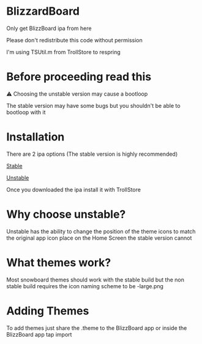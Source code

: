 # BlizzardBoard

Only get BlizzBoard ipa from here

Please don't redistribute this code without permission 

I'm using TSUtil.m from TrollStore to respring 

# Before proceeding read this

⚠️ Choosing the unstable version may cause a bootloop

The stable version may have some bugs but you shouldn't be able to bootloop with it

# Installation

There are 2 ipa options (The stable version is highly recommended)

[Stable](https://appinstallerios.com/TrollStoreIPAs/BlizzardBoard.ipa)

[Unstable](https://appinstallerios.com/TrollStoreIPAs/BlizzardBoard-Unstable.ipa)

Once you downloaded the ipa install it with TrollStore

# Why choose unstable?

Unstable has the ability to change the position of the theme icons to match the original app icon place on the Home Screen the stable version cannot

# What themes work?

Most snowboard themes should work with the stable build but the non stable build requires the icon naming scheme to be -large.png

# Adding Themes

To add themes just share the .theme to the BlizzBoard app or inside the BlizzBoard app tap import
